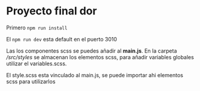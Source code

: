 # Proyecto final dor 

Primero ```npm run install```

El ``npm run dev`` esta default en el puerto 3010

Las los componentes scss se puedes añadir al **main.js**. En la carpeta */src/styles* se almacenan los elementos scss, para añadir variables globales utilizar el variables.scss.

El style.scss esta vinculado al main.js, se puede importar ahi elementos scss para utilizarlos